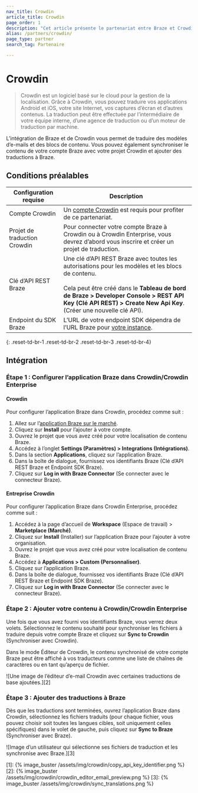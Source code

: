 ```yaml
---
nav_title: Crowdin
article_title: Crowdin
page_order: 1
description: "Cet article présente le partenariat entre Braze et Crowdin, une plateforme logicielle basée sur le cloud qui vous permet d’automatiser la traduction de vos modèles d’e-mail et de vos blocs de contenu dans Braze."
alias: /partners/crowdin/
page_type: partner
search_tag: Partenaire

---
```


# Crowdin

> Crowdin est un logiciel basé sur le cloud pour la gestion de la localisation. Grâce à Crowdin, vous pouvez traduire vos applications Android et iOS, votre site Internet, vos captures d’écran et d’autres contenus. La traduction peut être effectuée par l’intermédiaire de votre équipe interne, d’une agence de traduction ou d’un moteur de traduction par machine.

L’intégration de Braze et de Crowdin vous permet de traduire des modèles d’e-mails et des blocs de contenu. Vous pouvez également synchroniser le contenu de votre compte Braze avec votre projet Crowdin et ajouter des traductions à Braze.

## Conditions préalables

| Configuration requise| Description|
| ---| ---|
| Compte Crowdin | Un [compte Crowdin](https://accounts.crowdin.com/register) est requis pour profiter de ce partenariat. |
| Projet de traduction Crowdin | Pour connecter votre compte Braze à Crowdin ou à Crowdin Enterprise, vous devrez d’abord vous inscrire et créer un projet de traduction. |
| Clé d’API REST Braze | Une clé d’API REST Braze avec toutes les autorisations pour les modèles et les blocs de contenu. <br><br> Cela peut être créé dans le **Tableau de bord de Braze > Developer Console > REST API Key (Clé API REST) > Create New Api Key**.  (Créer une nouvelle clé API).|
| Endpoint du SDK Braze | L’URL de votre endpoint SDK dépendra de l’URL Braze pour [votre instance]({{site.baseurl}}/api/basics/#endpoints). |
{: .reset-td-br-1 .reset-td-br-2 .reset-td-br-3  .reset-td-br-4}

## Intégration

### Étape 1 : Configurer l’application Braze dans Crowdin/Crowdin Enterprise

#### Crowdin
Pour configurer l’application Braze dans Crowdin, procédez comme suit :

1. Allez sur l’[application Braze sur le marché](https://crowdin.com/resources#marketplace/braze).
2. Cliquez sur **Install** pour l’ajouter à votre compte.
3. Ouvrez le projet que vous avez créé pour votre localisation de contenu Braze.
4. Accédez à l’onglet **Settings (Paramètres) > Integrations (Intégrations)**.
5. Dans la section **Applications**, cliquez sur l’application Braze.
6. Dans la boîte de dialogue, fournissez vos identifiants Braze (Clé d’API REST Braze et Endpoint SDK Braze).
7. Cliquez sur **Log in with Braze Connector** (Se connecter avec le connecteur Braze). 

#### Entreprise Crowdin
Pour configurer l’application Braze dans Crowdin Enterprise, procédez comme suit :

1. Accédez à la page d’accueil de **Workspace** (Espace de travail) > **Marketplace (Marché)**.
2. Cliquez sur **Install** (Installer) sur l’application Braze pour l’ajouter à votre organisation.
3. Ouvrez le projet que vous avez créé pour votre localisation de contenu Braze.
4. Accédez à **Applications > Custom (Personnaliser)**.
5. Cliquez sur l’application Braze.
6. Dans la boîte de dialogue, fournissez vos identifiants Braze (Clé d’API REST Braze et Endpoint SDK Braze).
7. Cliquez sur **Log in with Braze Connector** (Se connecter avec le connecteur Braze).

### Étape 2 : Ajouter votre contenu à Crowdin/Crowdin Enterprise

Une fois que vous avez fourni vos identifiants Braze, vous verrez deux volets. Sélectionnez le contenu souhaité pour synchroniser les fichiers à traduire depuis votre compte Braze et cliquez sur **Sync to Crowdin** (Synchroniser avec Crowdin).

Dans le mode Éditeur de Crowdin, le contenu synchronisé de votre compte Braze peut être affiché à vos traducteurs comme une liste de chaînes de caractères ou en tant qu’aperçu de fichier.

![Une image de l’éditeur d’e-mail Crowdin avec certaines traductions de base ajoutées.][2]

### Étape 3 : Ajouter des traductions à Braze

Dès que les traductions sont terminées, ouvrez l’application Braze dans Crowdin, sélectionnez les fichiers traduits (pour chaque fichier, vous pouvez choisir soit toutes les langues cibles, soit uniquement celles spécifiques) dans le volet de gauche, puis cliquez sur **Sync to Braze** (Synchroniser avec Braze).

![Image d’un utilisateur qui sélectionne ses fichiers de traduction et les synchronise avec Braze.][3]

[1]: {% image_buster /assets/img/crowdin/copy_api_key_identifier.png %}
[2]: {% image_buster /assets/img/crowdin/crowdin_editor_email_preview.png %}
[3]: {% image_buster /assets/img/crowdin/sync_translations.png %}
